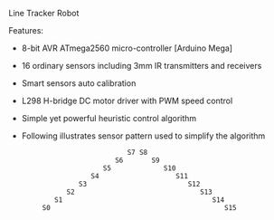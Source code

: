 Line Tracker Robot


Features:

 - 8-bit AVR ATmega2560 micro-controller [Arduino Mega]
 - 16 ordinary sensors including 3mm IR transmitters and receivers
 - Smart sensors auto calibration
 - L298 H-bridge DC motor driver with PWM speed control
 - Simple yet powerful heuristic control algorithm
 - Following illustrates sensor pattern used to simplify the algorithm

                                 S7 S8
                              S6       S9
                           S5             S10
                        S4                   S11
                     S3                         S12
                  S2                               S13
               S1                                     S14
            S0                                           S15
            
